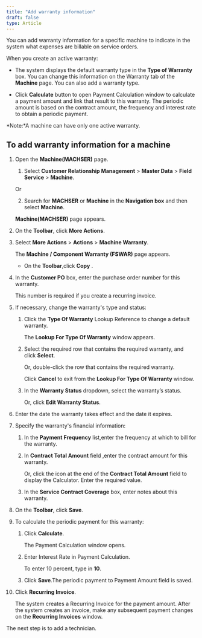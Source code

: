 ```yaml
---
title: "Add warranty information"
draft: false
type: Article
---
```


You can add warranty information for a specific machine to indicate in the system what expenses are billable on service orders.

When you create an active warranty:

- The system displays the default warranty type in the **Type of Warranty** box. You can change this information on the Warranty tab of the **Machine** page. You can also add a warranty type.

- Click **Calculate** button to open Payment Calculation window to calculate a payment amount and link that result to this warranty. The periodic amount is based on the contract amount, the frequency and interest rate to obtain a periodic payment.

*Note:*A machine can have only one active warranty.

## To add warranty information for a machine

1. Open the **Machine(MACHSER)** page.

    1. Select **Customer Relationship Management** > **Master Data** > **Field Service** > **Machine**.

    Or

    2. Search for **MACHSER** or **Machine** in the **Navigation box** and then select **Machine**.

    **Machine(MACHSER)** page appears.

2. On the **Toolbar**, click **More Actions**.

3. Select **More Actions** > **Actions** > **Machine Warranty**.

    The **Machine / Component Warranty (FSWAR)** page appears.

    - On the **Toolbar**,click **Copy** .

4. In the **Customer PO** box, enter the purchase order number for this warranty.

    This number is required if you create a recurring invoice.

5. If necessary, change the warranty's type and status:

    1. Click the **Type Of Warranty** Lookup Reference to change a default warranty.

        The **Lookup For Type Of Warranty** window appears.

    2. Select the required row that contains the required warranty, and click **Select**.

        Or, double-click the row that contains the required warranty.

        Click **Cancel** to exit from the **Lookup For Type Of Warranty** window.


    3. In the **Warranty Status** dropdown, select the warranty’s status.

        Or, click **Edit Warranty Status**.



6. Enter the date the warranty takes effect and the date it expires.

7. Specify the warranty's financial information:

    1. In the **Payment Frequency** list,enter the frequency at which to bill for the warranty.

    2. In **Contract Total Amount** field ,enter the contract amount for this warranty.

        Or, click the icon at the end of the **Contract Total Amount** field to display the Calculator. Enter the required value.

    3. In the **Service Contract Coverage** box, enter notes about this warranty.

8. On the **Toolbar**, click **Save**.

9. To calculate the periodic payment for this warranty:

    1. Click **Calculate**.

        The Payment Calculation window opens.

    2. Enter Interest Rate in Payment Calculation.

        To enter 10 percent, type in **10**.

    3. Click **Save**.The periodic payment to Payment Amount field is saved.

10. Click **Recurring Invoice**.

    The system creates a Recurring Invoice for the payment amount. After the system creates an invoice, make any subsequent payment changes on the **Recurring Invoices** window.

The next step is to add a technician. 

​